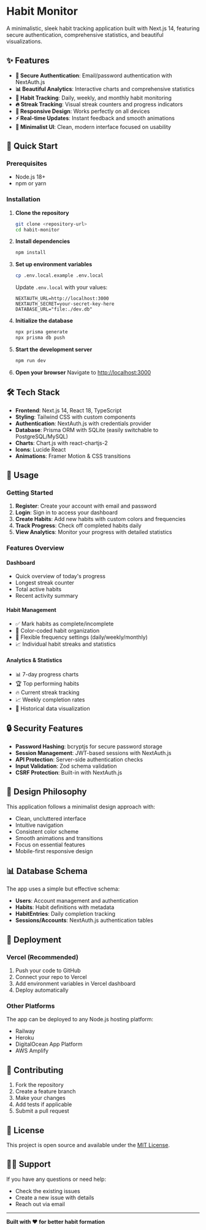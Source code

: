 # Habit Monitor

A minimalistic, sleek habit tracking application built with Next.js 14, featuring secure authentication, comprehensive statistics, and beautiful visualizations.

## ✨ Features

- **🔐 Secure Authentication**: Email/password authentication with NextAuth.js
- **📊 Beautiful Analytics**: Interactive charts and comprehensive statistics
- **🎯 Habit Tracking**: Daily, weekly, and monthly habit monitoring
- **🔥 Streak Tracking**: Visual streak counters and progress indicators
- **📱 Responsive Design**: Works perfectly on all devices
- **⚡ Real-time Updates**: Instant feedback and smooth animations
- **🎨 Minimalist UI**: Clean, modern interface focused on usability

## 🚀 Quick Start

### Prerequisites

- Node.js 18+ 
- npm or yarn

### Installation

1. **Clone the repository**
   ```bash
   git clone <repository-url>
   cd habit-monitor
   ```

2. **Install dependencies**
   ```bash
   npm install
   ```

3. **Set up environment variables**
   ```bash
   cp .env.local.example .env.local
   ```
   
   Update `.env.local` with your values:
   ```env
   NEXTAUTH_URL=http://localhost:3000
   NEXTAUTH_SECRET=your-secret-key-here
   DATABASE_URL="file:./dev.db"
   ```

4. **Initialize the database**
   ```bash
   npx prisma generate
   npx prisma db push
   ```

5. **Start the development server**
   ```bash
   npm run dev
   ```

6. **Open your browser**
   Navigate to [http://localhost:3000](http://localhost:3000)

## 🛠️ Tech Stack

- **Frontend**: Next.js 14, React 18, TypeScript
- **Styling**: Tailwind CSS with custom components
- **Authentication**: NextAuth.js with credentials provider
- **Database**: Prisma ORM with SQLite (easily switchable to PostgreSQL/MySQL)
- **Charts**: Chart.js with react-chartjs-2
- **Icons**: Lucide React
- **Animations**: Framer Motion & CSS transitions

## 📱 Usage

### Getting Started
1. **Register**: Create your account with email and password
2. **Login**: Sign in to access your dashboard
3. **Create Habits**: Add new habits with custom colors and frequencies
4. **Track Progress**: Check off completed habits daily
5. **View Analytics**: Monitor your progress with detailed statistics

### Features Overview

#### Dashboard
- Quick overview of today's progress
- Longest streak counter
- Total active habits
- Recent activity summary

#### Habit Management
- ✅ Mark habits as complete/incomplete
- 🎨 Color-coded habit organization
- 📅 Flexible frequency settings (daily/weekly/monthly)
- 📈 Individual habit streaks and statistics

#### Analytics & Statistics
- 📊 7-day progress charts
- 🏆 Top performing habits
- 🔥 Current streak tracking
- 📈 Weekly completion rates
- 📅 Historical data visualization

## 🔒 Security Features

- **Password Hashing**: bcryptjs for secure password storage
- **Session Management**: JWT-based sessions with NextAuth.js
- **API Protection**: Server-side authentication checks
- **Input Validation**: Zod schema validation
- **CSRF Protection**: Built-in with NextAuth.js

## 🎨 Design Philosophy

This application follows a minimalist design approach with:
- Clean, uncluttered interface
- Intuitive navigation
- Consistent color scheme
- Smooth animations and transitions
- Focus on essential features
- Mobile-first responsive design

## 📊 Database Schema

The app uses a simple but effective schema:
- **Users**: Account management and authentication
- **Habits**: Habit definitions with metadata
- **HabitEntries**: Daily completion tracking
- **Sessions/Accounts**: NextAuth.js authentication tables

## 🚀 Deployment

### Vercel (Recommended)
1. Push your code to GitHub
2. Connect your repo to Vercel
3. Add environment variables in Vercel dashboard
4. Deploy automatically

### Other Platforms
The app can be deployed to any Node.js hosting platform:
- Railway
- Heroku
- DigitalOcean App Platform
- AWS Amplify

## 🤝 Contributing

1. Fork the repository
2. Create a feature branch
3. Make your changes
4. Add tests if applicable
5. Submit a pull request

## 📄 License

This project is open source and available under the [MIT License](LICENSE).

## 🙋‍♂️ Support

If you have any questions or need help:
- Check the existing issues
- Create a new issue with details
- Reach out via email

---

**Built with ❤️ for better habit formation** 